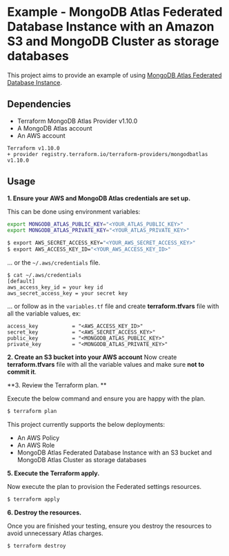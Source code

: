 # Example - MongoDB Atlas Federated Database Instance with an Amazon S3 and MongoDB Cluster as storage databases

This project aims to provide an example of using [MongoDB Atlas Federated Database Instance](https://www.mongodb.com/docs/atlas/data-federation/overview/).


## Dependencies

* Terraform MongoDB Atlas Provider v1.10.0
* A MongoDB Atlas account 
* An AWS account

```
Terraform v1.10.0
+ provider registry.terraform.io/terraform-providers/mongodbatlas v1.10.0
```

## Usage

**1\. Ensure your AWS and MongoDB Atlas credentials are set up.**

This can be done using environment variables:

```bash
export MONGODB_ATLAS_PUBLIC_KEY="<YOUR_ATLAS_PUBLIC_KEY>"
export MONGODB_ATLAS_PRIVATE_KEY="<YOUR_ATLAS_PRIVATE_KEY>"
```

```bash
$ export AWS_SECRET_ACCESS_KEY="<YOUR_AWS_SECRET_ACCESS_KEY>"
$ export AWS_ACCESS_KEY_ID="<YOUR_AWS_ACCESS_KEY_ID>"
```

... or the `~/.aws/credentials` file.

```
$ cat ~/.aws/credentials
[default]
aws_access_key_id = your key id
aws_secret_access_key = your secret key
```
... or follow as in the `variables.tf` file and create **terraform.tfvars** file with all the variable values, ex:
```
access_key           = "<AWS_ACCESS_KEY_ID>"
secret_key           = "<AWS_SECRET_ACCESS_KEY>"
public_key           = "<MONGODB_ATLAS_PUBLIC_KEY>"
private_key          = "<MONGODB_ATLAS_PRIVATE_KEY>"
```
**2\. Create an S3 bucket into your AWS account**
Now create **terraform.tfvars** file with all the variable values and make sure **not to commit it**.

**3\. Review the Terraform plan. **

Execute the below command and ensure you are happy with the plan.

``` bash
$ terraform plan
```
This project currently supports the below deployments:

- An AWS Policy
- An AWS Role
- MongoDB Atlas Federated Database Instance with an S3 bucket and MongoDB Atlas Cluster as storage databases

**5\. Execute the Terraform apply.**

Now execute the plan to provision the Federated settings resources.

``` bash
$ terraform apply
```

**6\. Destroy the resources.**

Once you are finished your testing, ensure you destroy the resources to avoid unnecessary Atlas charges.

``` bash
$ terraform destroy
```
